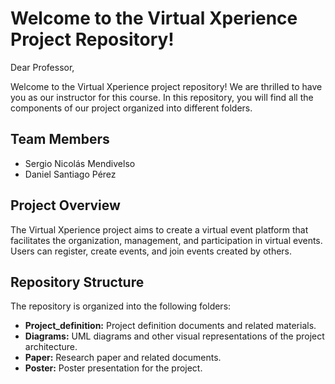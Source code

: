 # Welcome to the Virtual Xperience Project Repository!

Dear Professor,

Welcome to the Virtual Xperience project repository! We are thrilled to have you as our instructor for this course. In this repository, you will find all the components of our project organized into different folders.

## Team Members
- Sergio Nicolás Mendivelso
- Daniel Santiago Pérez

## Project Overview
The Virtual Xperience project aims to create a virtual event platform that facilitates the organization, management, and participation in virtual events. Users can register, create events, and join events created by others.

## Repository Structure
The repository is organized into the following folders:
- **Project_definition:** Project definition documents and related materials.
- **Diagrams:** UML diagrams and other visual representations of the project architecture.
- **Paper:** Research paper and related documents.
- **Poster:** Poster presentation for the project.

